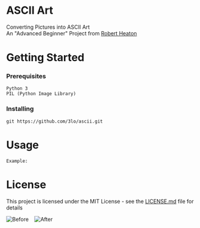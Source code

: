 # ASCII Art
Converting Pictures into ASCII Art  
An "Advanced Beginner" Project from [Robert Heaton](https://robertheaton.com/2018/06/12/programming-projects-for-advanced-beginners-ascii-art/)
# Getting Started
### Prerequisites
```
Python 3
PIL (Python Image Library)
```

### Installing
```
git https://github.com/3lo/ascii.git
```

# Usage
```
Example: 
```

# License
This project is licensed under the MIT License - see the [LICENSE.md](LICENSE.md) file for details

![Before](https://imgur.com/E0LKhbr.png "Picture")&nbsp;&nbsp;&nbsp;
![After](https://imgur.com/TMUMi2N.png "Text")

